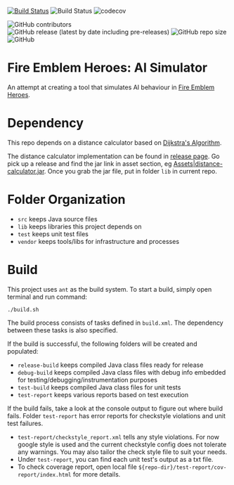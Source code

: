 [![Build Status](https://travis-ci.com/EachOneChew/FEH-AI-Simulator.svg?branch=master)](https://travis-ci.com/EachOneChew/FEH-AI-Simulator)
![Build Status](https://ci.appveyor.com/api/projects/status/github/EachOneChew/FEH-AI-Simulator?branch=master&svg=true)
![codecov](https://codecov.io/gh/zhiming-qiu/FEH-AI-Simulator/branch/master/graph/badge.svg)



![GitHub contributors](https://img.shields.io/github/contributors/EachOneChew/FEH-AI-Simulator)
![GitHub release (latest by date including pre-releases)](https://img.shields.io/github/v/release/EachOneChew/FEH-AI-Simulator?include_prereleases)
![GitHub repo size](https://img.shields.io/github/repo-size/EachOneChew/FEH-AI-Simulator)
![GitHub](https://img.shields.io/github/license/EachOneChew/FEH-AI-Simulator)


# Fire Emblem Heroes: AI Simulator

An attempt at creating a tool that simulates AI behaviour in [Fire Emblem Heroes](https://en.m.wikipedia.org/wiki/Fire_Emblem_Heroes).

# Dependency

This repo depends on a distance calculator based on [Dijkstra's Algorithm](https://en.m.wikipedia.org/wiki/Dijkstra's_algorithm).

The distance calculator implementation can be found in [release page](https://github.com/EachOneChew/Dijkstra-s-Algorithm-FEH/releases). Go pick up a release and find the jar link in asset section, eg [Assets|distance-calculator.jar](https://github.com/EachOneChew/Dijkstra-s-Algorithm-FEH/releases/download/v0.2-alpha/distance-calculator.jar). Once you grab the jar file, put in folder `lib` in current repo.

# Folder Organization

* `src` keeps Java source files
* `lib` keeps libraries this project depends on
* `test` keeps unit test files
* `vendor` keeps tools/libs for infrastructure and processes

# Build

This project uses `ant` as the build system. To start a build, simply open terminal and run command:

```
./build.sh
```

The build process consists of tasks defined in `build.xml`. The dependency between these tasks is also specified.

If the build is successful, the following folders will be created and populated:

* `release-build` keeps compiled Java class files ready for release
* `debug-build` keeps compiled Java class files with debug info embedded for testing/debugging/instrumentation purposes
* `test-build` keeps compiled Java class files for unit tests
* `test-report` keeps various reports based on test execution

If the build fails, take a look at the console output to figure out where build fails. Folder `test-report` has error reports for checkstyle violations and unit test failures.

  - `test-report/checkstyle_report.xml` tells any style violations. For now google style is used and the current checkstyle config  does not tolerate any warnings. You may also tailor the check style file to suit your needs.
  - Under `test-report`, you can find each unit test's output as a txt file.
  - To check coverage report, open local file `${repo-dir}/test-report/cov-report/index.html` for more details.
